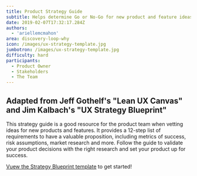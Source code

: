 ```yaml
---
title: Product Strategy Guide
subtitle: Helps determine Go or No-Go for new product and feature ideas
date: 2019-02-07T17:32:17.284Z
authors:
  - 'ariellemcmahon'
area: discovery-loop-why
icon: /images/ux-strategy-template.jpg
jumbotron: /images/ux-strategy-template.jpg
difficulty: hard
participants:
  - Product Owner
  - Stakeholders
  - The Team
---
```

## Adapted from Jeff Gothelf's "Lean UX Canvas" and Jim Kalbach's "UX Strategy Blueprint"

This strategy guide is a good resource for the product team when vetting ideas for new products and features. It provides a 12-step list of requirements to have a valuable proposition, including metrics of success, risk assumptions, market research and more. Follow the guide to validate your product decisions with the right research and set your product up for success.

[Vuew the Strategy Blueprint template](/images/ux-strategy-template.jpg) to get started!